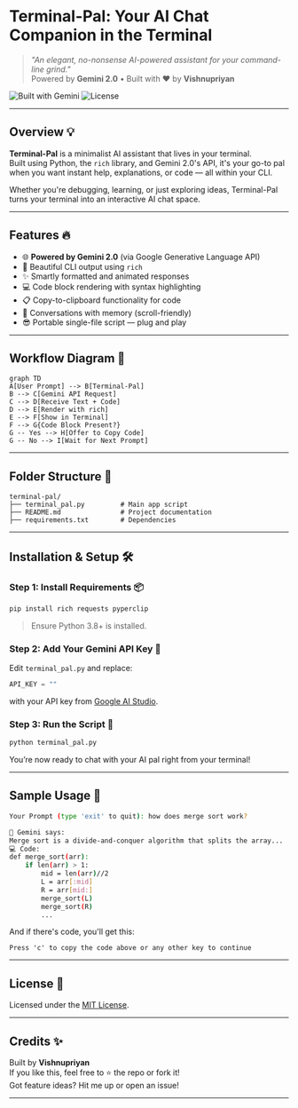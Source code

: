 #  Terminal-Pal: Your AI Chat Companion in the Terminal

> _"An elegant, no-nonsense AI-powered assistant for your command-line grind."_  
> Powered by **Gemini 2.0** • Built with ❤️ by **Vishnupriyan**

![Built with Gemini](https://img.shields.io/badge/Built%20with-Gemini%202.0-blueviolet?style=for-the-badge)
![License](https://img.shields.io/badge/License-MIT-brightgreen?style=for-the-badge)

---

##  Overview 💡

**Terminal-Pal** is a minimalist AI assistant that lives in your terminal.  
Built using Python, the `rich` library, and Gemini 2.0's API, it's your go-to pal when you want instant help, explanations, or code — all within your CLI.

Whether you're debugging, learning, or just exploring ideas, Terminal-Pal turns your terminal into an interactive AI chat space.

---

##  Features 🔥

- 🌐 **Powered by Gemini 2.0** (via Google Generative Language API)
- 🎨 Beautiful CLI output using `rich`
- ✨ Smartly formatted and animated responses
- 💻 Code block rendering with syntax highlighting
- 📋 Copy-to-clipboard functionality for code
- 🧠 Conversations with memory (scroll-friendly)
- 😎 Portable single-file script — plug and play

---

##  Workflow Diagram 🧠

```mermaid
graph TD
A[User Prompt] --> B[Terminal-Pal]
B --> C[Gemini API Request]
C --> D[Receive Text + Code]
D --> E[Render with rich]
E --> F[Show in Terminal]
F --> G{Code Block Present?}
G -- Yes --> H[Offer to Copy Code]
G -- No --> I[Wait for Next Prompt]
```

---

##  Folder Structure 📁

```shell
terminal-pal/
├── terminal_pal.py         # Main app script
├── README.md               # Project documentation
├── requirements.txt        # Dependencies
```

---

##  Installation & Setup 🛠️

###  Step 1: Install Requirements 📦

```bash
pip install rich requests pyperclip
```

> Ensure Python 3.8+ is installed.

###  Step 2: Add Your Gemini API Key 🔐

Edit `terminal_pal.py` and replace:

```python
API_KEY = ""
```

with your API key from [Google AI Studio](https://makersuite.google.com/).

###  Step 3: Run the Script 🚀

```bash
python terminal_pal.py
```

You’re now ready to chat with your AI pal right from your terminal!

---

##  Sample Usage 🧪

```bash
Your Prompt (type 'exit' to quit): how does merge sort work?

🤖 Gemini says:
Merge sort is a divide-and-conquer algorithm that splits the array...
💻 Code:
def merge_sort(arr):
    if len(arr) > 1:
        mid = len(arr)//2
        L = arr[:mid]
        R = arr[mid:]
        merge_sort(L)
        merge_sort(R)
        ...
```

And if there's code, you'll get this:
```
Press 'c' to copy the code above or any other key to continue
```

---






##  License 📜

Licensed under the [MIT License](LICENSE).

---

##  Credits ✨

Built by **Vishnupriyan**  
If you like this, feel free to ⭐ the repo or fork it!  
Got feature ideas? Hit me up or open an issue!

---

